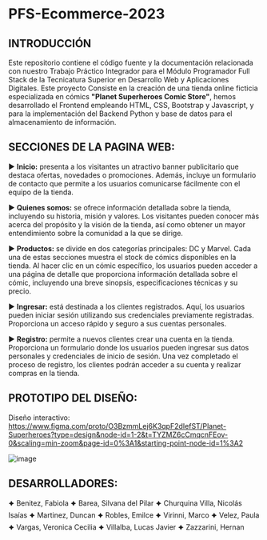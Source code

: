 # PFS-Ecommerce-2023

## INTRODUCCIÓN
Este repositorio contiene el código fuente y la documentación relacionada con nuestro Trabajo Práctico Integrador para el Módulo Programador Full Stack de la Tecnicatura Superior en Desarrollo Web y Aplicaciones Digitales. Este proyecto Consiste en la creación de una tienda online ficticia especializada en cómics **"Planet Superheroes Comic Store"**, hemos desarrollado el Frontend empleando HTML, CSS, Bootstrap y Javascript, y para la implementación del Backend Python y base de datos para el almacenamiento de información. 

## SECCIONES DE LA PAGINA WEB:

▶ **Inicio:** presenta a los visitantes un atractivo banner publicitario que destaca ofertas, novedades o promociones. Además, incluye un formulario de contacto que permite a los usuarios comunicarse fácilmente con el equipo de la tienda.

▶ **Quienes somos:** se ofrece información detallada sobre la tienda, incluyendo su historia, misión y valores. Los visitantes pueden conocer más acerca del propósito y la visión de la tienda, así como obtener un mayor entendimiento sobre la comunidad a la que se dirige.

▶ **Productos:** se divide en dos categorías principales: DC y Marvel. Cada una de estas secciones muestra el stock de cómics disponibles en la tienda. Al hacer clic en un cómic específico, los usuarios pueden acceder a una página de detalle que proporciona información detallada sobre el cómic, incluyendo una breve sinopsis, especificaciones técnicas y su precio.

▶ **Ingresar:** está destinada a los clientes registrados. Aquí, los usuarios pueden iniciar sesión utilizando sus credenciales previamente registradas. Proporciona un acceso rápido y seguro a sus cuentas personales.

▶ **Registro:** permite a nuevos clientes crear una cuenta en la tienda. Proporciona un formulario donde los usuarios pueden ingresar sus datos personales y credenciales de inicio de sesión. Una vez completado el proceso de registro, los clientes podrán acceder a su cuenta y realizar compras en la tienda.

## PROTOTIPO DEL DISEÑO:

Diseño interactivo: https://www.figma.com/proto/O3BzmmLej6K3qpF2dIefST/Planet-Superheroes?type=design&node-id=1-2&t=TYZMZ6cCmqcnFEov-0&scaling=min-zoom&page-id=0%3A1&starting-point-node-id=1%3A2 

![image](https://github.com/ISPC-Desarrolladores-2-0/PFS-Ecommerce-2023/assets/81953405/8db1e439-5ab5-45ad-a68c-ef70b87ed4ae)

## DESARROLLADORES:

🟆 Benitez, Fabiola
🟆 Barea, Silvana del Pilar
🟆 Churquina Villa, Nicolás Isaías
🟆 Martinez, Duncan
🟆 Robles, Emilce
🟆 Virinni, Marco
🟆 Velez, Paula
🟆 Vargas, Veronica Cecilia
🟆 Villalba, Lucas Javier
🟆 Zazzarini, Hernan
